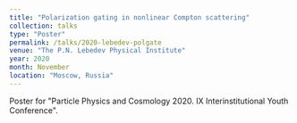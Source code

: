 ```yaml
---
title: "Polarization gating in nonlinear Compton scattering"
collection: talks
type: "Poster"
permalink: /talks/2020-lebedev-polgate
venue: "The P.N. Lebedev Physical Institute"
year: 2020
month: November
location: "Moscow, Russia"
---
```


Poster for "Particle Physics and Cosmology 2020. IX Interinstitutional Youth Conference".
